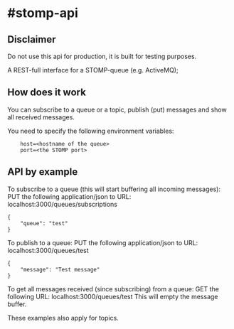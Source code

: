 #stomp-api
=====

## Disclaimer
Do not use this api for production, it is built for testing purposes.

A REST-full interface for a STOMP-queue (e.g. ActiveMQ);

## How does it work
You can subscribe to a queue or a topic, publish (put) messages and show all received messages.

You need to specify the following environment variables:
```
	host=<hostname of the queue>
	port=<the STOMP port>
```

## API by example
To subscribe to a queue (this will start buffering all incoming messages):
PUT the following application/json to URL: localhost:3000/queues/subscriptions
```
{
	"queue": "test"
}
```

To publish to a queue:
PUT the following application/json to URL: localhost:3000/queues/test
```
{
	"message": "Test message"
}
```

To get all messages received (since subscribing) from a queue:
GET the following URL: localhost:3000/queues/test
This will empty the message buffer.

These examples also apply for topics.
